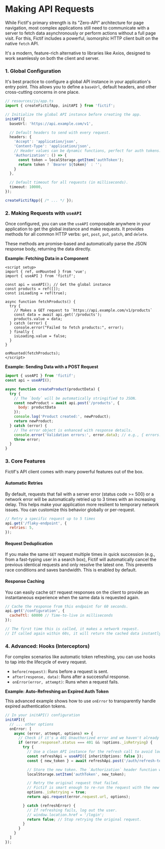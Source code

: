 # Making API Requests

While Fictif's primary strength is its "Zero-API" architecture for page navigation, most complex applications still need to communicate with a server to fetch data asynchronously or perform actions without a full page visit. For this, Fictif includes a powerful, isomorphic HTTP client built on the native `fetch` API.

It's a modern, feature-rich alternative to libraries like Axios, designed to work seamlessly on both the client and server.

### 1. Global Configuration

It's best practice to configure a global API instance in your application's entry point. This allows you to define a `baseUrl`, default headers, and other cross-cutting concerns in one place.

```typescript
// resources/js/app.ts
import { createFictifApp, initAPI } from 'fictif';

// Initialize the global API instance before creating the app.
initAPI({
  baseUrl: 'https://api.example.com/v1',

  // Default headers to send with every request.
  headers: {
    'Accept': 'application/json',
    'Content-Type': 'application/json',
    // Header values can be dynamic functions, perfect for auth tokens.
    'Authorization': () => {
      const token = localStorage.getItem('authToken');
      return token ? `Bearer ${token}` : '';
    }
  },

  // Default timeout for all requests (in milliseconds).
  timeout: 10000,
});

createFictifApp({ /* ... */ });
```

### 2. Making Requests with `useAPI`

Once configured, you can use the `useAPI` composable anywhere in your application to get the global instance and make requests. It provides methods for all common HTTP verbs: `get`, `post`, `put`, `patch`, and `delete`.

These methods are promise-based and automatically parse the JSON response body, returning the data directly.

**Example: Fetching Data in a Component**

```vue
<script setup>
import { ref, onMounted } from 'vue';
import { useAPI } from 'fictif';

const api = useAPI(); // Get the global instance
const products = ref([]);
const isLoading = ref(true);

async function fetchProducts() {
  try {
    // Makes a GET request to `https://api.example.com/v1/products`
    const data = await api.get('/products');
    products.value = data;
  } catch (error) {
    console.error("Failed to fetch products:", error);
  } finally {
    isLoading.value = false;
  }
}

onMounted(fetchProducts);
</script>
```

**Example: Sending Data with a POST Request**

```javascript
import { useAPI } from 'fictif';
const api = useAPI();

async function createProduct(productData) {
  try {
    // The `body` will be automatically stringified to JSON.
    const newProduct = await api.post('/products', {
      body: productData
    });
    console.log('Product created:', newProduct);
    return newProduct;
  } catch (error) {
    // The error object is enhanced with response details.
    console.error('Validation errors:', error.data); // e.g., { errors: { name: 'is required' } }
    throw error;
  }
}
```

### 3. Core Features

Fictif's API client comes with many powerful features out of the box.

#### Automatic Retries

By default, requests that fail with a server error (status code >= 500) or a network error will be automatically retried up to 3 times with an increasing delay. This helps make your application more resilient to temporary network issues. You can customize this behavior globally or per-request.

```javascript
// Retry a specific request up to 5 times
api.get('/flaky-endpoint', {
  retries: 5,
});
```

#### Request Deduplication

If you make the same `GET` request multiple times in quick succession (e.g., from a fast-typing user in a search box), Fictif will automatically cancel the previous identical requests and only resolve the latest one. This prevents race conditions and saves bandwidth. This is enabled by default.

#### Response Caching

You can easily cache `GET` request responses on the client to provide an instantaneous experience when the same data is requested again.

```javascript
// Cache the response from this endpoint for 60 seconds.
api.get('/configuration', {
  cacheTtl: 60000 // Time-to-live in milliseconds
});

// The first time this is called, it makes a network request.
// If called again within 60s, it will return the cached data instantly.
```

### 4. Advanced: Hooks (Interceptors)

For complex scenarios like automatic token refreshing, you can use hooks to tap into the lifecycle of every request.

*   `before(request)`: Runs before a request is sent.
*   `after(response, data)`: Runs after a successful response.
*   `onError(error, attempt)`: Runs when a request fails.

**Example: Auto-Refreshing an Expired Auth Token**

This advanced example shows how to use `onError` to transparently handle expired authentication tokens.

```typescript
// In your initAPI() configuration
initAPI({
  // ... other options
  onError: [
    async (error, attempt, options) => {
      // Check if it's a 401 Unauthorized error and we haven't already tried refreshing.
      if (error.response?.status === 401 && !options._isRetrying) {
        try {
          // Use a clean API instance for the refresh call to avoid loops.
          const refreshApi = useAPI({ inheritOptions: false });
          const { new_token } = await refreshApi.post('/auth/refresh-token');

          // Store the new token. The `Authorization` header function will pick it up.
          localStorage.setItem('authToken', new_token);

          // Retry the original request that failed.
          // Fictif is smart enough to re-run the request with the new token.
          options._isRetrying = true;
          return api.request(error.request.url, options);

        } catch (refreshError) {
          // If refreshing fails, log out the user.
          // window.location.href = '/login';
          return false; // Stop retrying the original request.
        }
      }
    }
  ]
});
```